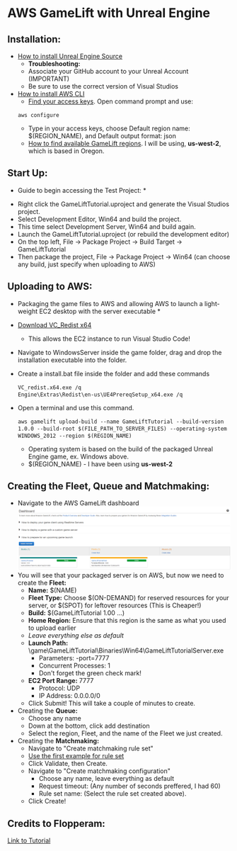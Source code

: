 # AWS GameLift with Unreal Engine

## Installation:

- [How to install Unreal Engine Source](https://docs.unrealengine.com/4.27/en-US/ProgrammingAndScripting/ProgrammingWithCPP/DownloadingSourceCode/)
    - **Troubleshooting:**
    - Associate your GitHub account to your Unreal Account (IMPORTANT)
    - Be sure to use the correct version of Visual Studios
- [How to install AWS CLI](https://aws.amazon.com/cli/)
    - [Find your access keys](https://docs.aws.amazon.com/general/latest/gr/aws-sec-cred-types.html). Open command prompt and use:
    ```
    aws configure
    ```
    - Type in your access keys, choose Default region name: $(REGION_NAME), and Default output format: json 
    - [How to find available GameLift regions](https://aws.amazon.com/gamelift/faq/). I will be using, **us-west-2**, which is based in Oregon.

## Start Up:
* Guide to begin accessing the Test Project: *

- Right click the GameLiftTutorial.uproject and generate the Visual Studios project.
- Select Development Editor, Win64 and build the project.
- This time select Development Server, Win64 and build again.
- Launch the GameLiftTutorial.uproject (or rebuild the development editor)
- On the top left, File -> Package Project -> Build Target -> GameLiftTutorial
- Then package the project, File -> Package Project -> Win64 (can choose any build, just specify when uploading to AWS)

## Uploading to AWS:
* Packaging the game files to AWS and allowing AWS to launch a light-weight EC2 desktop with the server executable *

- [Download VC_Redist x64](https://support.microsoft.com/en-us/topic/the-latest-supported-visual-c-downloads-2647da03-1eea-4433-9aff-95f26a218cc0)
    - This allows the EC2 instance to run Visual Studio Code!
- Navigate to WindowsServer inside the game folder, drag and drop the installation executable into the folder.
- Create a install.bat file inside the folder and add these commands
    ```
    VC_redist.x64.exe /q
    Engine\Extras\Redist\en-us\UE4PrereqSetup_x64.exe /q
    ```
- Open a terminal and use this command. 
    ```
    aws gamelift upload-build --name GameLiftTutorial --build-version 1.0.0 --build-root $(FILE_PATH_TO_SERVER_FILES) --operating-system WINDOWS_2012 --region $(REGION_NAME)
    ```

    - Operating system is based on the build of the packaged Unreal Engine game, ex. Windows above.
    - $(REGION_NAME) - I have been using **us-west-2**

## Creating the Fleet, Queue and Matchmaking:

- Navigate to the AWS GameLift dashboard
![Image](./images/f41b229155b81a81f7dc381b59560d0a.png)
- You will see that your packaged server is on AWS, but now we need to create the **Fleet:**
    - **Name:** $(NAME)
    - **Fleet Type:** Choose $(ON-DEMAND) for reserved resources for your server, or $(SPOT) for leftover resources (This is Cheaper!)
    - **Build:** $(GameLiftTutorial 1.00 ...)
    - **Home Region:** Ensure that this region is the same as what you used to upload earlier
    - *Leave everything else as default*
    - **Launch Path:** \game\GameLiftTutorial\Binaries\Win64\GameLiftTutorialServer.exe
        - Parameters: -port=7777
        - Concurrent Processes: 1
        - Don't forget the green check mark!
    - **EC2 Port Range:** 7777
        - Protocol: UDP
        - IP Address: 0.0.0.0/0
    - Click Submit! This will take a couple of minutes to create.
- Creating the **Queue:**
    - Choose any name
    - Down at the bottom, click add destination
    - Select the region, Fleet, and the name of the Fleet we just created.
- Creating the **Matchmaking:**
    - Navigate to "Create matchmaking rule set"
    - [Use the first example for rule set](https://docs.aws.amazon.com/gamelift/latest/flexmatchguide/match-examples.html)
    - Click Validate, then Create.
    - Navigate to "Create matchmaking configuration"
        - Choose any name, leave everything as default
        - Request timeout: (Any number of seconds preffered, I had 60)
        - Rule set name: (Select the rule set created above).
    - Click Create!

## 



## Credits to Flopperam:

[Link to Tutorial](https://www.youtube.com/watch?v=tOy0xYaP3wA&list=PLa1dM5bPQv0u2IWZRIxtRqwWVJNOUtlbF)

